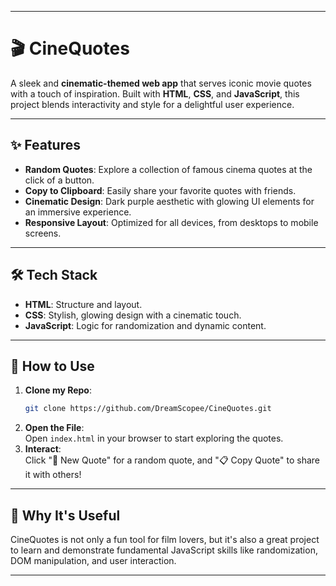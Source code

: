
---

# 🎬 **CineQuotes**  

A sleek and **cinematic-themed web app** that serves iconic movie quotes with a touch of inspiration. Built with **HTML**, **CSS**, and **JavaScript**, this project blends interactivity and style for a delightful user experience.  

---

## ✨ Features  
- **Random Quotes**: Explore a collection of famous cinema quotes at the click of a button.  
- **Copy to Clipboard**: Easily share your favorite quotes with friends.  
- **Cinematic Design**: Dark purple aesthetic with glowing UI elements for an immersive experience.  
- **Responsive Layout**: Optimized for all devices, from desktops to mobile screens.  

---

## 🛠️ Tech Stack  
- **HTML**: Structure and layout.  
- **CSS**: Stylish, glowing design with a cinematic touch.  
- **JavaScript**: Logic for randomization and dynamic content.  

---

## 🚀 How to Use  
1. **Clone my Repo**:  
   ```bash
   git clone https://github.com/DreamScopee/CineQuotes.git
   ```  
2. **Open the File**:  
   Open `index.html` in your browser to start exploring the quotes.  
3. **Interact**:  
   Click "🎥 New Quote" for a random quote, and "📋 Copy Quote" to share it with others!

---

## 🌟 Why It's Useful  
CineQuotes is not only a fun tool for film lovers, but it's also a great project to learn and demonstrate fundamental JavaScript skills like randomization, DOM manipulation, and user interaction.  

---
